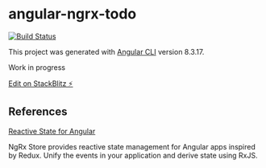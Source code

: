 # angular-ngrx-todo

[![Build Status](https://travis-ci.org/kiwsan/angular-ngrx-todo.svg?branch=master)](https://travis-ci.org/kiwsan/angular-ngrx-todo)

This project was generated with [Angular CLI](https://github.com/angular/angular-cli) version 8.3.17.

Work in progress

[Edit on StackBlitz ⚡️](https://stackblitz.com/edit/angular8-ngrx-todo)

## References
[Reactive State for Angular](https://ngrx.io/)

NgRx Store provides reactive state management for Angular apps inspired by Redux. Unify the events in your application and derive state using RxJS.
